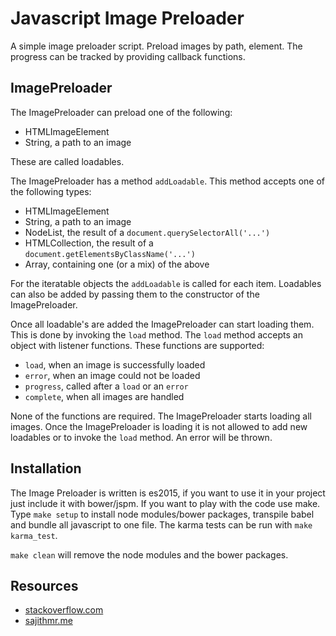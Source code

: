 # Javascript Image Preloader

A simple image preloader script.
Preload images by path, element. The progress can be tracked by providing callback functions.

## ImagePreloader

The ImagePreloader can preload one of the following:

- HTMLImageElement
- String, a path to an image

These are called loadables.


The ImagePreloader has a method `addLoadable`. This method accepts one of the following types:

- HTMLImageElement
- String, a path to an image
- NodeList, the result of a `document.querySelectorAll('...')`
- HTMLCollection, the result of a `document.getElementsByClassName('...')`
- Array, containing one (or a mix) of the above

For the iteratable objects the `addLoadable` is called for each item.
Loadables can also be added by passing them to the constructor of the ImagePreloader.

Once all loadable's are added the ImagePreloader can start loading them. This is done by invoking the `load` method.
The `load` method accepts an object with listener functions. These functions are supported:

- `load`, when an image is successfully loaded
- `error`, when an image could not be loaded
- `progress`, called after a `load` or an `error`
- `complete`, when all images are handled

None of the functions are required. The ImagePreloader starts loading all images.
Once the ImagePreloader is loading it is not allowed to add new loadables or to invoke the `load` method. An error will
be thrown.

## Installation

The Image Preloader is written is es2015, if you want to use it in your project just include it with bower/jspm. If you
want to play with the code use make. Type `make setup` to install node modules/bower packages, transpile babel and
bundle all javascript to one file.
The karma tests can be run with `make karma_test`.

`make clean` will remove the node modules and the bower packages.

## Resources
+ [stackoverflow.com](http://stackoverflow.com/questions/1977871/check-if-an-image-is-loaded-no-errors-in-javascript)
+ [sajithmr.me](http://www.sajithmr.me/javascript-check-an-image-is-loaded-or-not/)